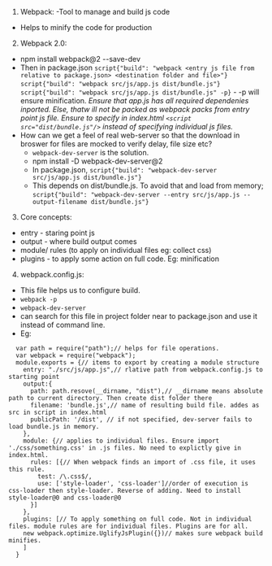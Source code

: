 1. Webpack:
  -Tool to manage and build js code
  - Helps to minify the code for production
2. Webpack 2.0:
  - npm install webpack@2 --save-dev
  - Then in package.json
    `script{"build": "webpack <entry js file from relative to package.json> <destination folder and file>"}`
    `script{"build": "webpack src/js/app.js dist/bundle.js"}`
    `script{"build": "webpack src/js/app.js dist/bundle.js" -p}` - -p will ensure minification.
    *Ensure that app.js has all required dependenies inported. Else, thatw ill not be packed as webpack packs from entry point js file.*
    *Ensure to specify in index.html `<script src="dist/bundle.js"/>` instead of specifying individual js files.*
  - How can we get a feel of real web-server so that the download in broswer for files are mocked to verify delay, file size etc?
    * `webpack-dev-server` is the solution.
    * npm install -D webpack-dev-server@2
    * In package.json,
    `script{"build": "webpack-dev-server src/js/app.js dist/bundle.js"}`
    - This depends on dist/bundle.js. To avoid that and load from memory;
    `script{"build": "webpack-dev-server --entry src/js/app.js --output-filename dist/bundle.js"}`
3. Core concepts:
  - entry - staring point js
  - output - where build output comes
  - module/ rules (to apply on individual files eg: collect css)
  - plugins -  to apply some action on full code. Eg: minification
4. webpack.config.js:
  - This file helps us to configure build.
  - `webpack -p`
  - `webpack-dev-server`
  - can search for this file in project folder near to package.json and use it instead of command line.
  - Eg:
``` 
  var path = require("path");// helps for file operations.
  var webpack = require("webpack");
  module.exports = {// items to export by creating a module structure
    entry: "./src/js/app.js",// rlative path from webpack.config.js to starting point
    output:{
      path: path.resove(__dirname, "dist"),// __dirname means absolute path to current directory. Then create dist folder there
      filename: 'bundle.js',// name of resulting build file. addes as src in script in index.html
      publicPath: '/dist', // if not specified, dev-server fails to load bundle.js in memory.
    },
    module: {// applies to individual files. Ensure import './css/something.css' in .js files. No need to explictly give in index.html.
      rules: [{// When webpack finds an import of .css file, it uses this rule.
        test: /\.css$/,
        use: ['style-loader', 'css-loader']//order of execution is css-loader then style-loader. Reverse of adding. Need to install style-loader@0 and css-loader@0
      }]
    },
    plugins: [// To apply something on full code. Not in individual files. module rules are for individual files. Plugins are for all.
    new webpack.optimize.UglifyJsPlugin({})// makes sure webpack build minifies.
    ]
  }
  
```
